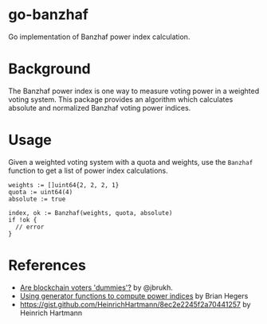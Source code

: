 # go-banzhaf

Go implementation of Banzhaf power index calculation.

# Background

The Banzhaf power index is one way to measure voting power in a weighted voting system. This package provides an algorithm which calculates absolute and normalized Banzhaf voting power indices.

# Usage

Given a weighted voting system with a quota and weights, use the `Banzhaf` function to get a list of power index calculations.

    weights := []uint64{2, 2, 2, 1}
    quota := uint64(4)
    absolute := true
    
    index, ok := Banzhaf(weights, quota, absolute)
    if !ok {
      // error
    }

# References

* [Are blockchain voters 'dummies'?](https://blog.coinfund.io/are-blockchain-voters-dummies-4a89a376de69) by @jbrukh.
* [Using generator functions to compute power indices](http://www.siue.edu/~aweyhau/teaching/seniorprojects/heger_final.pdf) by Brian Hegers
* https://gist.github.com/HeinrichHartmann/8ec2e2245f2a70441257 by Heinrich Hartmann

